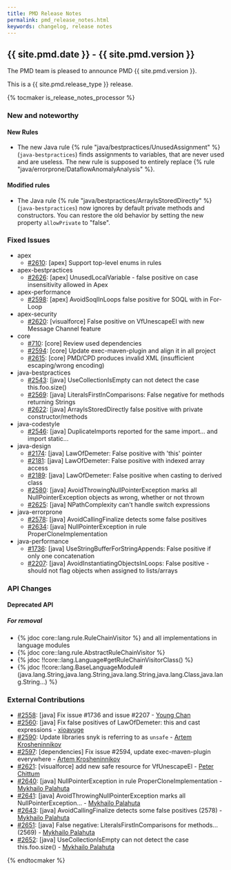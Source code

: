 ```yaml
---
title: PMD Release Notes
permalink: pmd_release_notes.html
keywords: changelog, release notes
---
```


## {{ site.pmd.date }} - {{ site.pmd.version }}

The PMD team is pleased to announce PMD {{ site.pmd.version }}.

This is a {{ site.pmd.release_type }} release.

{% tocmaker is_release_notes_processor %}

### New and noteworthy

#### New Rules

*   The new Java rule {% rule "java/bestpractices/UnusedAssignment" %} (`java-bestpractices`) finds assignments
    to variables, that are never used and are useless. The new rule is supposed to entirely replace
    {% rule "java/errorprone/DataflowAnomalyAnalysis" %}.

#### Modified rules

*   The Java rule {% rule "java/bestpractices/ArrayIsStoredDirectly" %} (`java-bestpractices`) now ignores
    by default private methods and constructors. You can restore the old behavior by setting the new property
    `allowPrivate` to "false".

### Fixed Issues

*   apex
    *   [#2610](https://github.com/pmd/pmd/pull/2610): \[apex] Support top-level enums in rules
*   apex-bestpractices
    *   [#2626](https://github.com/pmd/pmd/issues/2626): \[apex] UnusedLocalVariable - false positive on case insensitivity allowed in Apex
*   apex-performance
    *   [#2598](https://github.com/pmd/pmd/issues/2598): \[apex] AvoidSoqlInLoops false positive for SOQL with in For-Loop
*   apex-security
    *   [#2620](https://github.com/pmd/pmd/issues/2620): \[visualforce] False positive on VfUnescapeEl with new Message Channel feature
*   core
    *   [#710](https://github.com/pmd/pmd/issues/710): \[core] Review used dependencies
    *   [#2594](https://github.com/pmd/pmd/issues/2594): \[core] Update exec-maven-plugin and align it in all project
    *   [#2615](https://github.com/pmd/pmd/issues/2615): \[core] PMD/CPD produces invalid XML (insufficient escaping/wrong encoding)
*   java-bestpractices
    *   [#2543](https://github.com/pmd/pmd/issues/2543): \[java] UseCollectionIsEmpty can not detect the case this.foo.size()
    *   [#2569](https://github.com/pmd/pmd/issues/2569): \[java] LiteralsFirstInComparisons: False negative for methods returning Strings
    *   [#2622](https://github.com/pmd/pmd/issues/2622): \[java] ArrayIsStoredDirectly false positive with private constructor/methods
*   java-codestyle
    *   [#2546](https://github.com/pmd/pmd/issues/2546): \[java] DuplicateImports reported for the same import... and import static...
*   java-design
    *   [#2174](https://github.com/pmd/pmd/issues/2174): \[java] LawOfDemeter: False positive with 'this' pointer
    *   [#2181](https://github.com/pmd/pmd/issues/2181): \[java] LawOfDemeter: False positive with indexed array access
    *   [#2189](https://github.com/pmd/pmd/issues/2189): \[java] LawOfDemeter: False positive when casting to derived class
    *   [#2580](https://github.com/pmd/pmd/issues/2580): \[java] AvoidThrowingNullPointerException marks all NullPointerException objects as wrong, whether or not thrown
    *   [#2625](https://github.com/pmd/pmd/issues/2625): \[java] NPathComplexity can't handle switch expressions
*   java-errorprone
    *   [#2578](https://github.com/pmd/pmd/issues/2578): \[java] AvoidCallingFinalize detects some false positives
    *   [#2634](https://github.com/pmd/pmd/issues/2634): \[java] NullPointerException in rule ProperCloneImplementation
*   java-performance
    *   [#1736](https://github.com/pmd/pmd/issues/1736): \[java] UseStringBufferForStringAppends: False positive if only one concatenation
    *   [#2207](https://github.com/pmd/pmd/issues/2207): \[java] AvoidInstantiatingObjectsInLoops: False positive - should not flag objects when assigned to lists/arrays

### API Changes

#### Deprecated API

##### For removal

* {% jdoc core::lang.rule.RuleChainVisitor %} and all implementations in language modules
* {% jdoc core::lang.rule.AbstractRuleChainVisitor %}
* {% jdoc !!core::lang.Language#getRuleChainVisitorClass() %}
* {% jdoc !!core::lang.BaseLanguageModule#<init>(java.lang.String,java.lang.String,java.lang.String,java.lang.Class,java.lang.String...) %}


### External Contributions
*   [#2558](https://github.com/pmd/pmd/pull/2558): \[java] Fix issue #1736 and issue #2207 - [Young Chan](https://github.com/YYoungC)
*   [#2560](https://github.com/pmd/pmd/pull/2560): \[java] Fix false positives of LawOfDemeter: this and cast expressions - [xioayuge](https://github.com/xioayuge)
*   [#2590](https://github.com/pmd/pmd/pull/2590): Update libraries snyk is referring to as `unsafe` - [Artem Krosheninnikov](https://github.com/KroArtem)
*   [#2597](https://github.com/pmd/pmd/pull/2597): \[dependencies] Fix issue #2594, update exec-maven-plugin everywhere - [Artem Krosheninnikov](https://github.com/KroArtem)
*   [#2621](https://github.com/pmd/pmd/pull/2621): \[visualforce] add new safe resource for VfUnescapeEl - [Peter Chittum](https://github.com/pchittum)
*   [#2640](https://github.com/pmd/pmd/pull/2640): \[java] NullPointerException in rule ProperCloneImplementation - [Mykhailo Palahuta](https://github.com/Drofff)
*   [#2641](https://github.com/pmd/pmd/pull/2641): \[java] AvoidThrowingNullPointerException marks all NullPointerException… - [Mykhailo Palahuta](https://github.com/Drofff)
*   [#2643](https://github.com/pmd/pmd/pull/2643): \[java] AvoidCallingFinalize detects some false positives (2578) - [Mykhailo Palahuta](https://github.com/Drofff)
*   [#2651](https://github.com/pmd/pmd/pull/2651): \[java] False negative: LiteralsFirstInComparisons for methods... (2569) - [Mykhailo Palahuta](https://github.com/Drofff)
*   [#2652](https://github.com/pmd/pmd/pull/2652): \[java] UseCollectionIsEmpty can not detect the case this.foo.size() - [Mykhailo Palahuta](https://github.com/Drofff)

{% endtocmaker %}

